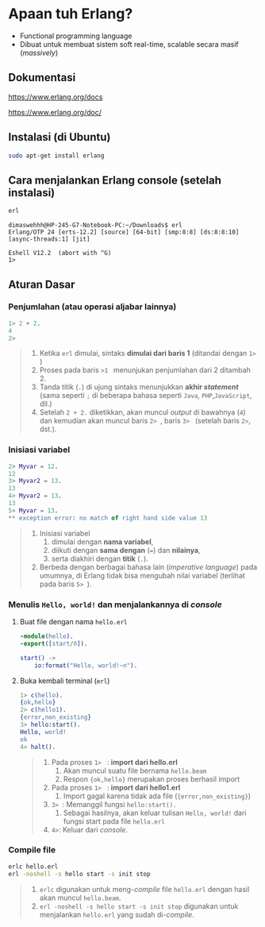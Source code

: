 # Apaan tuh Erlang?

- Functional programming language
- Dibuat untuk membuat sistem soft real-time, scalable secara masif (*massively*)

## Dokumentasi

https://www.erlang.org/docs

https://www.erlang.org/doc/

## Instalasi (di Ubuntu)

```bash
sudo apt-get install erlang
```

## Cara menjalankan Erlang console (setelah instalasi)

```bash
erl
```

```
dimaswehhh@HP-245-G7-Notebook-PC:~/Downloads$ erl
Erlang/OTP 24 [erts-12.2] [source] [64-bit] [smp:8:8] [ds:8:8:10] [async-threads:1] [jit]

Eshell V12.2  (abort with ^G)
1> 
```

## Aturan Dasar

### Penjumlahan (atau operasi aljabar lainnya)

```erlang
1> 2 + 2.
4
2> 

```

> 1. Ketika `erl` dimulai, sintaks **dimulai dari baris 1** (ditandai dengan `1> `)
> 2. Proses pada baris `>1 ` menunjukan penjumlahan dari 2 ditambah 2.
> 3. Tanda titik (`.`) di ujung sintaks menunjukkan **akhir *statement*** (sama seperti `;` di beberapa bahasa seperti `Java`, `PHP`,`JavaScript`, dll.)
> 4. Setelah `2 + 2.` diketikkan, akan muncul *output* di bawahnya (`4`) dan kemudian akan muncul baris `2> `, baris `3> ` (setelah baris `2>`, dst.).

### Inisiasi variabel

```erlang
2> Myvar = 12.
12
3> Myvar2 = 13.
13
4> Myvar2 = 13.
13
5> Myvar = 13. 
** exception error: no match of right hand side value 13
```

> 1. Inisiasi variabel
>    1. dimulai dengan **nama variabel**,
>    2. diikuti dengan **sama dengan** (`=`) dan **nilainya**,
>    3. serta diakhiri dengan **titik** (`.`).
> 2. Berbeda dengan berbagai bahasa lain (*imperative language*) pada umumnya, di Erlang tidak bisa mengubah nilai variabel (terlihat pada baris `5> `).

### Menulis `Hello, world!` dan menjalankannya di *console*

1. Buat file dengan nama `hello.erl`

   ```erlang
   -module(hello).
   -export([start/0]).
   
   start() ->
       io:format("Hello, world!~n").
   ```

2. Buka kembali terminal (`erl`)

   ```erlang
   1> c(hello).
   {ok,hello}
   2> c(hello1).
   {error,non_existing}
   3> hello:start().
   Hello, world!
   ok
   4> halt().
   ```

   > 1. Pada proses `1> ` : **import dari hello.erl**
   >    1. Akan muncul suatu file bernama `hello.beam`
   >    2. Respon `{ok,hello}` merupakan proses berhasil import
   > 2. Pada proses `1> ` : **import dari hello1.erl**
   >    1. Import gagal karena tidak ada file (`{error,non_existing}`)
   > 3. `3> `: Memanggil fungsi `hello:start().`
   >    1. Sebagai hasilnya, akan keluar tulisan `Hello, world!` dari fungsi start pada file `hello.erl` 
   > 4. `4>`: Keluar dari *console*.

### Compile file

```bash
erlc hello.erl
erl -noshell -s hello start -s init stop
```

> 1. `erlc` digunakan untuk meng-*compile* file `hello.erl` dengan hasil akan muncul `hello.beam`.
> 2. `erl -noshell -s hello start -s init stop` digunakan untuk menjalankan `hello.erl` yang sudah di-*compile*.